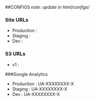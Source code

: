 ##CONFIGS
*note: update in html/configs/*

### Site URLs

- Production : 
- Staging    : 
- Dev        : 

### S3 URLs

- v1         : 

###Google Analytics

- Production : UA-XXXXXXXX-X
- Staging    : UA-XXXXXXXX-X
- Dev        : UA-XXXXXXXX-X